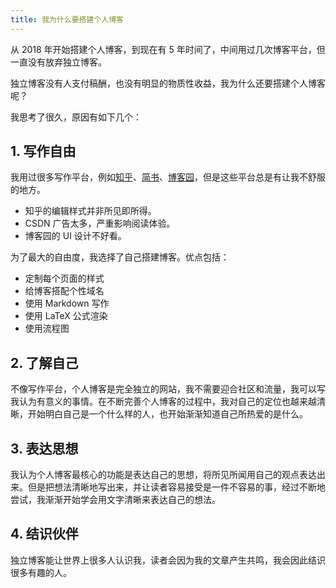 ```yaml
---
title: 我为什么要搭建个人博客
---
```


从 2018 年开始搭建个人博客，到现在有 5 年时间了，中间用过几次博客平台，但一直没有放弃独立博客。

独立博客没有人支付稿酬，也没有明显的物质性收益，我为什么还要搭建个人博客呢？

我思考了很久，原因有如下几个：

## 1. 写作自由

我用过很多写作平台，例如[知乎](https://www.zhihu.com/people/professordeng)、[简书](https://www.jianshu.com/u/457d7b6a84ec)、[博客园](https://www.cnblogs.com/professordeng)，但是这些平台总是有让我不舒服的地方。

- 知乎的编辑样式并非所见即所得。
- CSDN 广告太多，严重影响阅读体验。
- 博客园的 UI 设计不好看。

为了最大的自由度，我选择了自己搭建博客。优点包括：

- 定制每个页面的样式
- 给博客搭配个性域名
- 使用 Markdown 写作
- 使用 LaTeX 公式渲染
- 使用流程图

## 2. 了解自己

不像写作平台，个人博客是完全独立的网站，我不需要迎合社区和流量，我可以写我认为有意义的事情。在不断完善个人博客的过程中，我对自己的定位也越来越清晰，开始明白自己是一个什么样的人，也开始渐渐知道自己所热爱的是什么。

## 3. 表达思想

我认为个人博客最核心的功能是表达自己的思想，将所见所闻用自己的观点表达出来。但是把想法清晰地写出来，并让读者容易接受是一件不容易的事，经过不断地尝试，我渐渐开始学会用文字清晰来表达自己的想法。

## 4. 结识伙伴

独立博客能让世界上很多人认识我，读者会因为我的文章产生共鸣，我会因此结识很多有趣的人。





